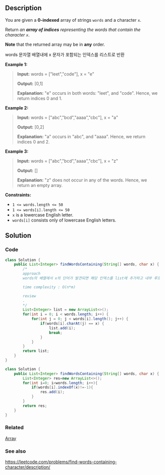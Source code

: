 ## Description
You are given a **0-indexed** array of strings `words` and a character `x`.

Return _an **array of indices** representing the words that contain the character `x`_.

**Note** that the returned array may be in **any** order.

words 문자열 배열내에 x 문자가 포함되는 인덱스를 리스트로 반환

**Example 1:**

> **Input:** words = \["leet","code"], x = "e"
> 
> **Output:** \[0,1]
> 
> **Explanation:** "e" occurs in both words: "leet", and "code". Hence, we return indices 0 and 1.

**Example 2:**

> **Input:** words = \["abc","bcd","aaaa","cbc"], x = "a"
> 
> **Output:** \[0,2]
> 
> **Explanation:** "a" occurs in "abc", and "aaaa". Hence, we return indices 0 and 2.

**Example 3:**

> **Input:** words = \["abc","bcd","aaaa","cbc"], x = "z"
> 
> **Output:** []
> 
> **Explanation:** "z" does not occur in any of the words. Hence, we return an empty array.
 
**Constraints:**

- `1 <= words.length <= 50`
- `1 <= words[i].length <= 50`
- `x` is a lowercase English letter.
- `words[i]` consists only of lowercase English letters.

## Solution
### Code
```java
class Solution {
    public List<Integer> findWordsContaining(String[] words, char x) {
        /*
        approach
        words의 배열에서 x의 단어가 발견되면 해당 인덱스를 list에 추가하고 내부 루프를 중단한다.

        time complexity : O(n*m)

        review
        .
        */
        List<Integer> list = new ArrayList<>();
        for(int i = 0; i < words.length; i++) {
            for(int j = 0; j < words[i].length(); j++) {
                if(words[i].charAt(j) == x) {
                    list.add(i);
                    break;
                }
            }
        }
        return list;
    }
}
```

```java
class Solution {
    public List<Integer> findWordsContaining(String[] words, char x) {
        List<Integer> res=new ArrayList<>();
        for(int i=0; i<words.length; i++){
            if(words[i].indexOf(x)!=-1){
                res.add(i);
            }
        }
        return res;
    }
}
```

### Related
[Array](/Data-Structure/Array.md)

### See also

https://leetcode.com/problems/find-words-containing-character/description/